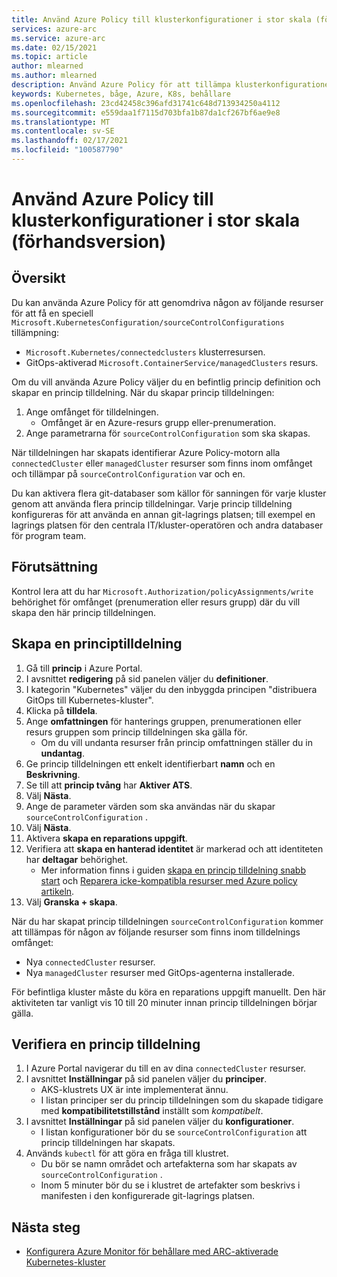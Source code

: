 ```yaml
---
title: Använd Azure Policy till klusterkonfigurationer i stor skala (förhandsversion)
services: azure-arc
ms.service: azure-arc
ms.date: 02/15/2021
ms.topic: article
author: mlearned
ms.author: mlearned
description: Använd Azure Policy för att tillämpa klusterkonfigurationer i stor skala
keywords: Kubernetes, båge, Azure, K8s, behållare
ms.openlocfilehash: 23cd42458c396afd31741c648d713934250a4112
ms.sourcegitcommit: e559daa1f7115d703bfa1b87da1cf267bf6ae9e8
ms.translationtype: MT
ms.contentlocale: sv-SE
ms.lasthandoff: 02/17/2021
ms.locfileid: "100587790"
---
```

# <a name="use-azure-policy-to-apply-cluster-configurations-at-scale-preview"></a>Använd Azure Policy till klusterkonfigurationer i stor skala (förhandsversion)

## <a name="overview"></a>Översikt

Du kan använda Azure Policy för att genomdriva någon av följande resurser för att få en speciell `Microsoft.KubernetesConfiguration/sourceControlConfigurations` tillämpning:
*  `Microsoft.Kubernetes/connectedclusters` klusterresursen.
* GitOps-aktiverad `Microsoft.ContainerService/managedClusters` resurs. 

Om du vill använda Azure Policy väljer du en befintlig princip definition och skapar en princip tilldelning. När du skapar princip tilldelningen:
1. Ange omfånget för tilldelningen.
    * Omfånget är en Azure-resurs grupp eller-prenumeration. 
2. Ange parametrarna för `sourceControlConfiguration` som ska skapas. 

När tilldelningen har skapats identifierar Azure Policy-motorn alla `connectedCluster` eller `managedCluster` resurser som finns inom omfånget och tillämpar på `sourceControlConfiguration` var och en.

Du kan aktivera flera git-databaser som källor för sanningen för varje kluster genom att använda flera princip tilldelningar. Varje princip tilldelning konfigureras för att använda en annan git-lagrings platsen; till exempel en lagrings platsen för den centrala IT/kluster-operatören och andra databaser för program team.

## <a name="prerequisite"></a>Förutsättning

Kontrol lera att du har `Microsoft.Authorization/policyAssignments/write` behörighet för omfånget (prenumeration eller resurs grupp) där du vill skapa den här princip tilldelningen.

## <a name="create-a-policy-assignment"></a>Skapa en principtilldelning

1. Gå till **princip** i Azure Portal.
1. I avsnittet **redigering** på sid panelen väljer du **definitioner**.
1. I kategorin "Kubernetes" väljer du den inbyggda principen "distribuera GitOps till Kubernetes-kluster". 
1. Klicka på **tilldela**.
1. Ange **omfattningen** för hanterings gruppen, prenumerationen eller resurs gruppen som princip tilldelningen ska gälla för.
    * Om du vill undanta resurser från princip omfattningen ställer du in **undantag**.
1. Ge princip tilldelningen ett enkelt identifierbart **namn** och en **Beskrivning**.
1. Se till att **princip tvång** har **Aktiver ATS**.
1. Välj **Nästa**.
1. Ange de parameter värden som ska användas när du skapar `sourceControlConfiguration` .
1. Välj **Nästa**.
1. Aktivera **skapa en reparations uppgift**.
1. Verifiera att **skapa en hanterad identitet** är markerad och att identiteten har **deltagar** behörighet. 
    * Mer information finns i guiden [skapa en princip tilldelning snabb start](../../governance/policy/assign-policy-portal.md) och [Reparera icke-kompatibla resurser med Azure policy artikeln](../../governance/policy/how-to/remediate-resources.md).
1. Välj **Granska + skapa**.

När du har skapat princip tilldelningen `sourceControlConfiguration` kommer att tillämpas för någon av följande resurser som finns inom tilldelnings omfånget:
* Nya `connectedCluster` resurser.
* Nya `managedCluster` resurser med GitOps-agenterna installerade. 

För befintliga kluster måste du köra en reparations uppgift manuellt. Den här aktiviteten tar vanligt vis 10 till 20 minuter innan princip tilldelningen börjar gälla.

## <a name="verify-a-policy-assignment"></a>Verifiera en princip tilldelning

1. I Azure Portal navigerar du till en av dina `connectedCluster` resurser.
1. I avsnittet **Inställningar** på sid panelen väljer du **principer**. 
    * AKS-klustrets UX är inte implementerat ännu.
    * I listan principer ser du princip tilldelningen som du skapade tidigare med **kompatibilitetstillstånd** inställt som *kompatibelt*.
1. I avsnittet **Inställningar** på sid panelen väljer du **konfigurationer**.
    * I listan konfigurationer bör du se `sourceControlConfiguration` att princip tilldelningen har skapats.
1. Används `kubectl` för att göra en fråga till klustret. 
    * Du bör se namn området och artefakterna som har skapats av `sourceControlConfiguration` .
    * Inom 5 minuter bör du se i klustret de artefakter som beskrivs i manifesten i den konfigurerade git-lagrings platsen.

## <a name="next-steps"></a>Nästa steg

* [Konfigurera Azure Monitor för behållare med ARC-aktiverade Kubernetes-kluster](../../azure-monitor/containers/container-insights-enable-arc-enabled-clusters.md)
